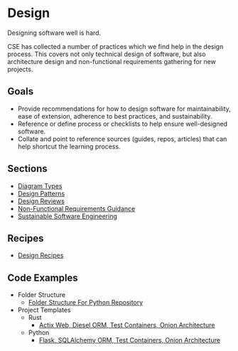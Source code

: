 # Design

Designing software well is hard.

CSE has collected a number of practices which we find help in the design process.
This covers not only technical design of software, but also architecture design and non-functional requirements gathering for new projects.

## Goals

- Provide recommendations for how to design software for maintainability, ease of extension, adherence to best practices, and sustainability.
- Reference or define process or checklists to help ensure well-designed software.
- Collate and point to reference sources (guides, repos, articles) that can help shortcut the learning process.

## Sections

- [Diagram Types](diagram-types/README.md)
- [Design Patterns](design-patterns/README.md)
- [Design Reviews](design-reviews/README.md)
- [Non-Functional Requirements Guidance](design-patterns/non-functional-requirements-capture-guide.md)
- [Sustainable Software Engineering](sustainability/readme.md)

## Recipes

- [Design Recipes](design-reviews/recipes/README.md)

## Code Examples

- Folder Structure
  - [Folder Structure For Python Repository](https://github.com/microsoft/cookiecutter_template_for_python)
- Project Templates
  - Rust
    - [Actix Web, Diesel ORM, Test Containers, Onion Architecture](https://github.com/microsoft/cookiecutter-rust-actix-clean-architecture)
  - Python
    - [Flask, SQLAlchemy ORM, Test Containers, Onion Architecture](https://github.com/microsoft/cookiecutter-python-flask-clean-architecture)
